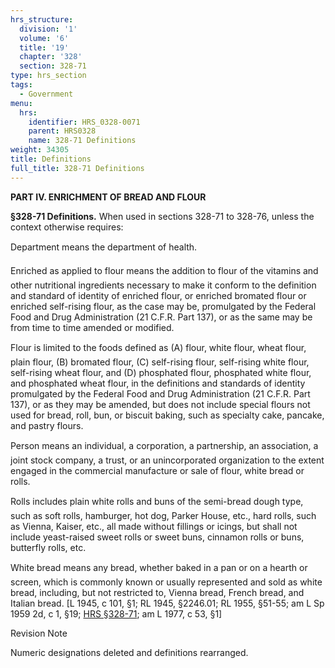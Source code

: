 ```yaml
---
hrs_structure:
  division: '1'
  volume: '6'
  title: '19'
  chapter: '328'
  section: 328-71
type: hrs_section
tags:
  - Government
menu:
  hrs:
    identifier: HRS_0328-0071
    parent: HRS0328
    name: 328-71 Definitions
weight: 34305
title: Definitions
full_title: 328-71 Definitions
---
```

**PART IV. ENRICHMENT OF BREAD AND FLOUR**

**§328-71 Definitions.** When used in sections 328-71 to 328-76, unless the context otherwise requires:

Department means the department of health.

Enriched as applied to flour means the addition to flour of the vitamins and other nutritional ingredients necessary to make it conform to the definition and standard of identity of enriched flour, or enriched bromated flour or enriched self-rising flour, as the case may be, promulgated by the Federal Food and Drug Administration (21 C.F.R. Part 137), or as the same may be from time to time amended or modified.

Flour is limited to the foods defined as (A) flour, white flour, wheat flour, plain flour, (B) bromated flour, (C) self-rising flour, self-rising white flour, self-rising wheat flour, and (D) phosphated flour, phosphated white flour, and phosphated wheat flour, in the definitions and standards of identity promulgated by the Federal Food and Drug Administration (21 C.F.R. Part 137), or as they may be amended, but does not include special flours not used for bread, roll, bun, or biscuit baking, such as specialty cake, pancake, and pastry flours.

Person means an individual, a corporation, a partnership, an association, a joint stock company, a trust, or an unincorporated organization to the extent engaged in the commercial manufacture or sale of flour, white bread or rolls.

Rolls includes plain white rolls and buns of the semi-bread dough type, such as soft rolls, hamburger, hot dog, Parker House, etc., hard rolls, such as Vienna, Kaiser, etc., all made without fillings or icings, but shall not include yeast-raised sweet rolls or sweet buns, cinnamon rolls or buns, butterfly rolls, etc.

White bread means any bread, whether baked in a pan or on a hearth or screen, which is commonly known or usually represented and sold as white bread, including, but not restricted to, Vienna bread, French bread, and Italian bread. [L 1945, c 101, §1; RL 1945, §2246.01; RL 1955, §51-55; am L Sp 1959 2d, c 1, §19; [HRS §328-71](/title-19/chapter-328/section-328-71/); am L 1977, c 53, §1]

Revision Note

Numeric designations deleted and definitions rearranged.